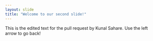 ```yaml
---
layout: slide
title: "Welcome to our second slide!"
---
```

This is the edited text for the pull request by Kunal Sahare.
Use the left arrow to go back!
